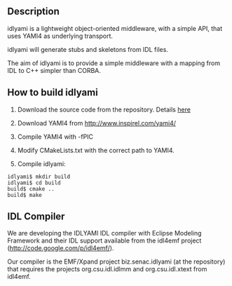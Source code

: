## Description ##

idlyami is a lightweight object-oriented middleware, with a simple API, that uses YAMI4 as underlying transport.

idlyami will generate stubs and skeletons from IDL files.

The aim of idlyami is to provide a simple middleware with a  mapping from IDL to C++ simpler than CORBA.

## How to build idlyami ##

1. Download the source code from the repository. Details [here](http://code.google.com/p/idlyami/source/checkout)

2. Download YAMI4 from http://www.inspirel.com/yami4/

3. Compile YAMI4 with -fPIC

4. Modify CMakeLists.txt with the correct path to YAMI4.

5. Compile idlyami:

```
idlyami$ mkdir build
idlyami$ cd build
build$ cmake ..
build$ make
```

## IDL Compiler ##

We are developing the IDLYAMI IDL compiler with Eclipse Modeling Framework and their IDL support available from the idl4emf project (http://code.google.com/p/idl4emf/).

Our compiler is the EMF/Xpand project biz.senac.idlyami (at the repository) that requires the projects org.csu.idl.idlmm and org.csu.idl.xtext from idl4emf.